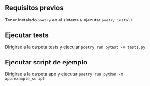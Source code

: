 ## Requisitos previos

Tener instalado `poetry` en el sistema y ejecutar `poetry install`

## Ejecutar tests
Dirigirse a la carpeta tests y ejecutar `poetry run pytest -v tests.py`

## Ejecutar script de ejemplo
Dirigirse a la carpeta app y ejecutar `poetry run python -m app.example_script`

